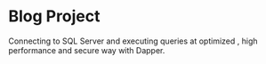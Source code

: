 # Blog Project

Connecting to SQL Server and executing queries at optimized , high performance and secure way with Dapper.  
